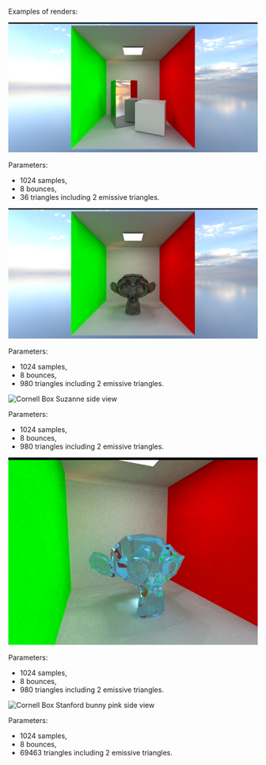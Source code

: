 
Examples of renders:

![Cornell Box](Results/CornellBox_1024SPP.png)

Parameters:
- 1024 samples,
- 8 bounces,
- 36 triangles including 2 emissive triangles.

![Cornell Box Suzanne](Results/CornellBoxMonkey_1024SPP.png)

Parameters:
- 1024 samples,
- 8 bounces,
- 980 triangles including 2 emissive triangles.

![Cornell Box Suzanne side view](Results/CornellBoxMonkey_1024SPP_SideView.png)

Parameters:
- 1024 samples,
- 8 bounces,
- 980 triangles including 2 emissive triangles.

![Cornell Box Suzanne blue side view](Results/CornellBoxMonkey_1500SPP_SideViewBlue.png)

Parameters:
- 1024 samples,
- 8 bounces,
- 980 triangles including 2 emissive triangles.

![Cornell Box Stanford bunny pink side view](Results/CornellBoxStanfordBunny_1024SPP_SideViewPink.png)

Parameters:
- 1024 samples,
- 8 bounces,
- 69463 triangles including 2 emissive triangles.
